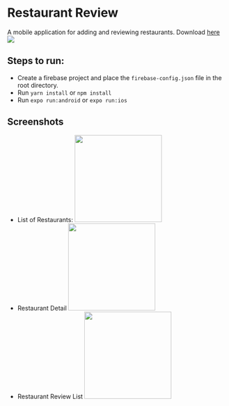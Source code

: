 # Restaurant Review

A mobile application for adding and reviewing restaurants. Download [here](https://github.com/hjjinx/restaurant-review/releases/download/apk/RestaurantReview.apk)
<image src="./assets/icon.png">

## Steps to run:

- Create a firebase project and place the `firebase-config.json` file in the root directory.
- Run `yarn install` or `npm install`
- Run `expo run:android` or `expo run:ios`

## Screenshots

- List of Restaurants:
  <image src="./assets/Screenshot1.jpg" width='200'>
- Restaurant Detail
  <image src="./assets/Screenshot2.jpg" width='200'>
- Restaurant Review List
  <image src="./assets/Screenshot3.jpg" width='200'>

